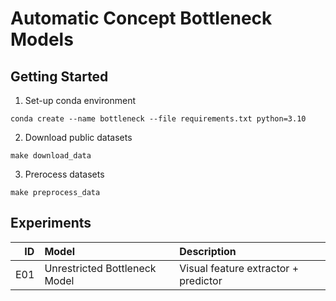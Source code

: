# Automatic Concept Bottleneck Models

## Getting Started
1. Set-up conda environment
```
conda create --name bottleneck --file requirements.txt python=3.10
```
2. Download public datasets
```
make download_data
```
3. Prerocess datasets
```
make preprocess_data
```
## Experiments
| ID   | Model | Description |
| ----:| :---  | :----       |
| E01 | Unrestricted Bottleneck Model | Visual feature extractor + predictor |
